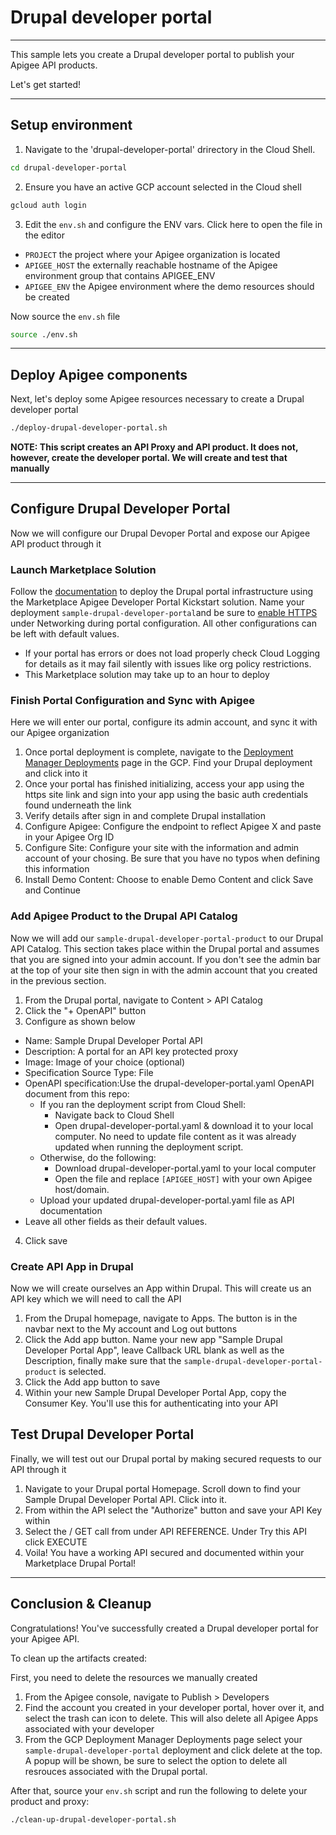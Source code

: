 # Drupal developer portal

---
This sample lets you create a Drupal developer portal to publish your Apigee API products.

Let's get started!

---

## Setup environment

1. Navigate to the 'drupal-developer-portal' drirectory in the Cloud Shell.

```sh
cd drupal-developer-portal
```

2. Ensure you have an active GCP account selected in the Cloud shell

```sh
gcloud auth login
```

3. Edit the `env.sh` and configure the ENV vars. Click <walkthrough-editor-open-file filePath="drupal-developer-portal/env.sh">here</walkthrough-editor-open-file> to open the file in the editor

* `PROJECT` the project where your Apigee organization is located
* `APIGEE_HOST` the externally reachable hostname of the Apigee environment group that contains APIGEE_ENV
* `APIGEE_ENV` the Apigee environment where the demo resources should be created

Now source the `env.sh` file

```sh
source ./env.sh
```

---

## Deploy Apigee components

Next, let's deploy some Apigee resources necessary to create a Drupal developer portal

```sh
./deploy-drupal-developer-portal.sh
```

**NOTE: This script creates an API Proxy and API product. It does not, however, create the developer portal. We will create and test that manually**

---

## Configure Drupal Developer Portal

Now we will configure our Drupal Devoper Portal and expose our Apigee API product through it

### Launch Marketplace Solution

Follow the [documentation](https://cloud.google.com/apigee/docs/api-platform/publish/drupal/get-started-cloud-marketplace) to deploy the Drupal portal infrastructure using the Marketplace Apigee Developer Portal Kickstart solution. Name your deployment `sample-drupal-developer-portal`and be sure to [enable HTTPS](https://cloud.google.com/apigee/docs/api-platform/publish/drupal/apigee-cloud-marketplace-customize#https) under Networking during portal configuration. All other configurations can be left with default values.

* If your portal has errors or does not load properly check Cloud Logging for details as it may fail silently with issues like org policy restrictions.
* This Marketplace solution may take up to an hour to deploy

### Finish Portal Configuration and Sync with Apigee

Here we will enter our portal, configure its admin account, and sync it with our Apigee organization

1. Once portal deployment is complete, navigate to the [Deployment Manager Deployments](https://console.cloud.google.com/dm/deployments) page in the GCP. Find your Drupal deployment and click into it
2. Once your portal has finished initializing, access your app using the https site link and sign into your app using the basic auth credentials found underneath the link
3. Verify details after sign in and complete Drupal installation
4. Configure Apigee: Configure the endpoint to reflect Apigee X and paste in your Apigee Org ID
5. Configure Site: Configure your site with the information and admin account of your chosing. Be sure that you have no typos when defining this information
6. Install Demo Content: Choose to enable Demo Content and click Save and Continue

### Add Apigee Product to the Drupal API Catalog

Now we will add our `sample-drupal-developer-portal-product` to our Drupal API Catalog. This section takes place within the Drupal portal and assumes that you are signed into your admin account. If you don't see the admin bar at the top of your site then sign in with the admin account that you created in the previous section.

1. From the Drupal portal, navigate to Content > API Catalog
2. Click the "+ OpenAPI" button
3. Configure as shown below
* Name: Sample Drupal Developer Portal API
* Description: A portal for an API key protected proxy
* Image: Image of your choice (optional)
* Specification Source Type: File
* OpenAPI specification:Use the <walkthrough-editor-open-file filePath="drupal-developer-portal/drupal-developer-portal.yaml">drupal-developer-portal.yaml</walkthrough-editor-open-file>  OpenAPI document from this repo:
  * If you ran the deployment script from Cloud Shell:
    * Navigate back to Cloud Shell
    * Open drupal-developer-portal.yaml & download it to your local computer. No need to update file content as it was already updated when running the deployment script.
  * Otherwise, do the following:
    * Download <walkthrough-editor-open-file filePath="drupal-developer-portal/drupal-developer-portal.yaml">drupal-developer-portal.yaml</walkthrough-editor-open-file> to your local computer
    * Open the file and replace `[APIGEE_HOST]` with your own Apigee host/domain.
  * Upload your updated drupal-developer-portal.yaml file as API documentation
* Leave all other fields as their default values.

4. Click save

### Create API App in Drupal

Now we will create ourselves an App within Drupal. This will create us an API key which we will need to call the API

1. From the Drupal homepage, navigate to Apps. The button is in the navbar next to the My account and Log out buttons
2. Click the Add app button. Name your new app "Sample Drupal Developer Portal App", leave Callback URL blank as well as the Description, finally make sure that the `sample-drupal-developer-portal-product` is selected.
3. Click the Add app button to save
4. Within your new Sample Drupal Developer Portal App, copy the Consumer Key. You'll use this for authenticating into your API

## Test Drupal Developer Portal

Finally, we will test out our Drupal portal by making secured requests to our API through it

1. Navigate to your Drupal portal Homepage. Scroll down to find your Sample Drupal Developer Portal API. Click into it.
2. From within the API select the "Authorize" button and save your API Key within
3. Select the / GET call from under API REFERENCE. Under Try this API click EXECUTE
4. Voila! You have a working API secured and documented within your Marketplace Drupal Portal!

---

## Conclusion & Cleanup

<walkthrough-conclusion-trophy></walkthrough-conclusion-trophy>

Congratulations! You've successfully created a Drupal developer portal for your Apigee API.

<walkthrough-inline-feedback></walkthrough-inline-feedback>

To clean up the artifacts created:

First, you need to delete the resources we manually created

1. From the Apigee console, navigate to Publish > Developers
2. Find the account you created in your developer portal, hover over it, and select the trash can icon to delete. This will also delete all Apigee Apps associated with your developer
3. From the GCP Deployment Manager Deployments page select your `sample-drupal-developer-portal` deployment and click delete at the top. A popup will be shown, be sure to select the option to delete all resrouces associated with the Drupal portal.

After that, source your `env.sh` script and run the following to delete your product and proxy:

```bash
./clean-up-drupal-developer-portal.sh
```
